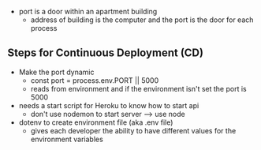 - port is a door within an apartment building
  - address of building is the computer and the port is the door for each process

## Steps for Continuous Deployment (CD)

- Make the port dynamic
  - const port = process.env.PORT || 5000
  - reads from environment and if the environment isn't set the port is 5000
- needs a start script for Heroku to know how to start api
  - don't use nodemon to start server --> use node
- dotenv to create environment file (aka .env file)
  - gives each developer the ability to have different values for the environment variables
